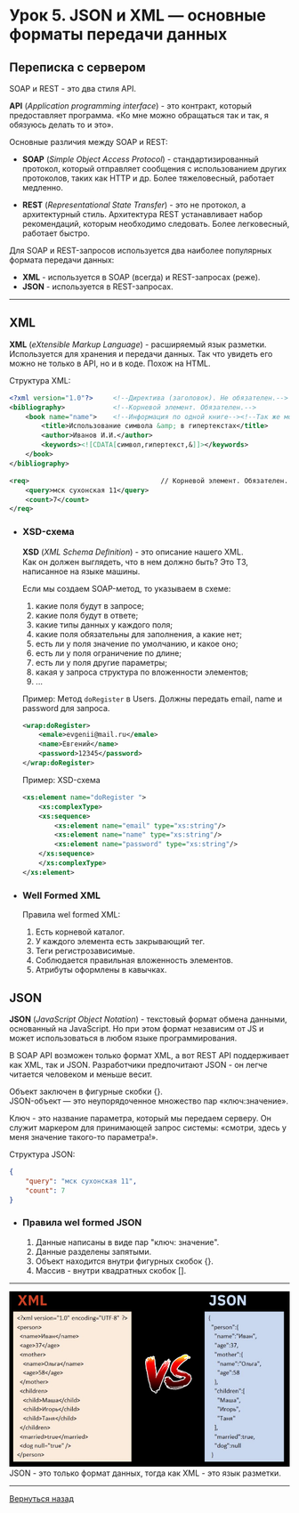 # **Урок 5. JSON и XML — основные форматы передачи данных**

## **Переписка с сервером**

SOAP и REST - это два стиля API.

**API** (*Application programming interface*) - это контракт, который предоставляет программа. «Ко мне можно обращаться так и так, я обязуюсь делать то и это».

Основные различия между SOAP и REST:

- **SOAP** (*Simple Object Access Protocol*) - стандартизированный протокол, который отправляет сообщения с использованием других протоколов, таких как HTTP и др. Более тяжеловесный, работает медленно.

- **REST** (*Representational State Transfer*) - это не протокол, а архитектурный стиль. Архитектура REST устанавливает набор рекомендаций, которым необходимо следовать. Более легковесный, работает быстро.

Для SOAP и REST-запросов используется два наиболее популярных формата передачи данных:

- **XML** - используется в SOAP (всегда) и REST-запросах (реже).
- **JSON** - используется в REST-запросах.

---

## **XML**

**XML** (*eXtensible Markup Language*) - расширяемый язык разметки. Используется для хранения и передачи данных. Так что увидеть его можно не только в API, но и в коде. Похож на HTML.

Структура XML:

```xml
<?xml version="1.0"?>     <!--Директива (заголовок). Не обязателен.-->
<bibliography>            <!--Корневой элемент. Обязателен.-->
    <book name="name">    <!--Информация по одной книге--><!--Так же могут использоваться атрибуты, необходимые для размещения дополнительной информации.--> 
        <title>Использование символа &amp; в гипертекстах</title>
        <author>Иванов И.И.</author>
        <keywords><![CDATA[символ,гипертекст,&]]></keywords>
    </book>
</bibliography>
```

```xml
<req>                                 // Корневой элемент. Обязателен.
    <query>мск сухонская 11</query>
    <count>7</count>
</req>
```

- ### **XSD-схема**

  **XSD** (*XML Schema Deﬁnition*) - это описание нашего XML.  
  Как он должен выглядеть, что в нем должно быть? Это ТЗ, написанное на языке машины.

  Если мы создаем SOAP-метод, то указываем в схеме:

    1. какие поля будут в запросе;
    2. какие поля будут в ответе;
    3. какие типы данных у каждого поля;
    4. какие поля обязательны для заполнения, а какие нет;
    5. есть ли у поля значение по умолчанию, и какое оно;
    6. есть ли у поля ограничение по длине;
    7. есть ли у поля другие параметры;
    8. какая у запроса структура по вложенности элементов;
    9. ...

  Пример: Метод `doRegister` в Users. Должны передать email, name и password для запроса.

    ```xml
    <wrap:doRegister>
        <emale>evgenii@mail.ru</emale>
        <name>Евгений</name>
        <password>12345</password>
    </wrap:doRegister>
    ```

  Пример: XSD-схема

    ```xsd
    <xs:element name="doRegister ">
        <xs:complexType>
        <xs:sequence>
            <xs:element name="email" type="xs:string"/>
            <xs:element name="name" type="xs:string"/>
            <xs:element name="password" type="xs:string"/>
        </xs:sequence>
        </xs:complexType>
    </xs:element>
    ```

- ### **Well Formed XML**

  Правила wel formed XML:

    1. Есть корневой каталог.
    2. У каждого элемента есть закрывающий тег.
    3. Теги регистрозависимые.
    4. Соблюдается правильная вложенность элементов.
    5. Атрибуты оформлены в кавычках.

## **JSON**

**JSON** (*JavaScript Object Notation*) - текстовый формат обмена данными, основанный на JavaScript. Но при этом формат независим от JS и может использоваться в любом языке программирования.

В SOAP API возможен только формат XML, а вот REST API поддерживает как XML, так и JSON. Разработчики предпочитают JSON - он легче читается человеком и меньше весит.

Объект заключен в фигурные скобки {}.  
JSON-объект — это неупорядоченное множество пар «ключ:значение».

Ключ - это название параметра, который мы передаем серверу. Он служит маркером для принимающей запрос системы: «смотри, здесь
у меня значение такого-то параметра!».

Структура JSON:

```json
{
    "query": "мск сухонская 11",
    "count": 7
}
```

- ### **Правила wel formed JSON**

    1. Данные написаны в виде пар "ключ: значение".
    2. Данные разделены запятыми.
    3. Объект находится внутри фигурных скобок {}.
    4. Массив - внутри квадратных скобок [].

---

![XML и JSON](img/JSON_and_XML.png)  
JSON - это только формат данных, тогда как XML - это язык разметки.

---
[Вернуться назад](<Getting_to_know_the_Web.md>)